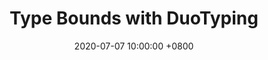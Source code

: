 ---
layout:  post
title:   "Type Bounds with DuoTyping"
authors: "Baber"
date:    2020-07-07 10:00:00 +0800
venue:   "CB 308"
categories: Baber 2020 problem_session
---